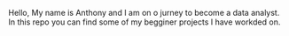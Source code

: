 Hello,
My name is Anthony and I am on o jurney to become a data analyst. In this repo you can find some of my begginer projects I have workded on.
